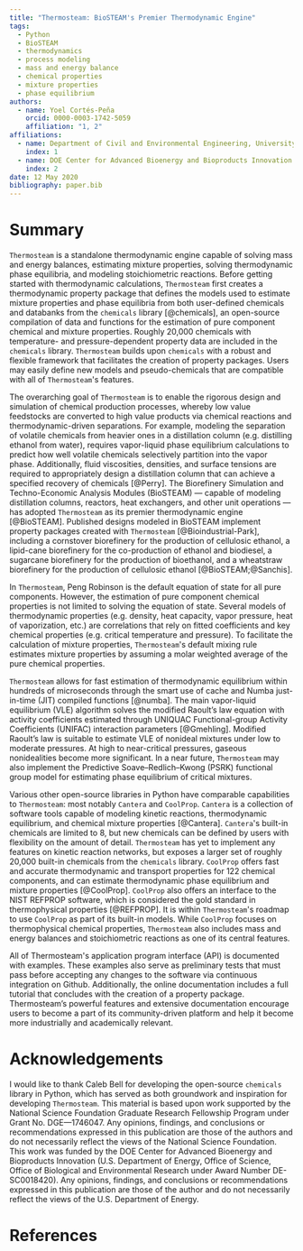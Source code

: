 ```yaml
---
title: "Thermosteam: BioSTEAM's Premier Thermodynamic Engine"
tags:
  - Python
  - BioSTEAM
  - thermodynamics
  - process modeling
  - mass and energy balance
  - chemical properties
  - mixture properties
  - phase equilibrium
authors:
  - name: Yoel Cortés-Peña
    orcid: 0000-0003-1742-5059
    affiliation: "1, 2"
affiliations:
  - name: Department of Civil and Environmental Engineering, University of Illinois at Urbana-Champaign
    index: 1
  - name: DOE Center for Advanced Bioenergy and Bioproducts Innovation (CABBI)
    index: 2
date: 12 May 2020
bibliography: paper.bib
---
```


# Summary

`Thermosteam` is a standalone thermodynamic engine capable of solving mass and 
energy balances, estimating mixture properties, solving thermodynamic phase 
equilibria, and modeling stoichiometric reactions. Before getting started with 
thermodynamic calculations, `Thermosteam` first creates a thermodynamic property 
package that defines the models used to estimate mixture properties and phase 
equilibria from both user-defined chemicals and databanks from the `chemicals` 
library [@chemicals], an open-source compilation of data and functions for the 
estimation of pure component chemical and mixture properties. Roughly 20,000 chemicals 
with temperature- and pressure-dependent property data are included in the 
`chemicals` library. `Thermosteam` builds upon `chemicals` with a robust and 
flexible framework that facilitates the creation of property packages. 
Users may easily define new models and pseudo-chemicals that are compatible with
all of `Thermosteam`'s features. 

The overarching goal of `Thermosteam` is to enable the rigorous design and 
simulation of chemical production processes, whereby low value feedstocks are
converted to high value products via chemical reactions and thermodynamic-driven
separations. For example, modeling the separation of volatile chemicals from 
heavier ones in a distillation column (e.g. distilling ethanol from water),
requires vapor-liquid phase equilibrium calculations to predict how well volatile 
chemicals selectively partition into the vapor phase. Additionally, fluid 
viscosities, densities, and surface tensions are required to appropriately design 
a distillation column that can achieve a specified recovery of chemicals 
[@Perry]. The Biorefinery Simulation and Techno-Economic Analysis 
Modules (BioSTEAM) — capable of modeling distillation columns, reactors,
heat exchangers, and other unit operations — has adopted `Thermosteam` 
as its premier thermodynamic engine [@BioSTEAM]. Published designs modeled in 
BioSTEAM implement property packages created with `Thermosteam` 
[@Bioindustrial-Park], including a cornstover biorefinery for the production of 
cellulosic ethanol, a lipid-cane biorefinery for the co-production of ethanol 
and biodiesel, a sugarcane biorefinery for the production of bioethanol, and a
wheatstraw biorefinery for the production of cellulosic ethanol [@BioSTEAM;@Sanchis].

In `Thermosteam`, Peng Robinson is the default equation of state 
for all pure components. However, the estimation of pure component chemical 
properties is not limited to solving the equation of state. Several models 
of thermodynamic properties (e.g. density, heat capacity, vapor pressure, 
heat of vaporization, etc.) are correlations that rely on fitted coefficients 
and key chemical properties (e.g. critical temperature and pressure). To 
facilitate the calculation of mixture properties, `Thermosteam`'s default 
mixing rule estimates mixture properties by assuming a molar weighted average 
of the pure chemical properties.

`Thermosteam` allows for fast estimation of thermodynamic equilibrium within 
hundreds of microseconds through the smart use of cache and Numba just-in-time 
(JIT) compiled functions [@numba]. The main vapor-liquid equilibrium (VLE) 
algorithm solves the modified Raoult’s law equation with activity coefficients
estimated through UNIQUAC Functional-group Activity Coefficients (UNIFAC) 
interaction parameters [@Gmehling]. Modified Raoult’s law is suitable to 
estimate VLE of nonideal mixtures under low to moderate pressures. At high to 
near-critical pressures, gaseous nonidealities become more significant. In a 
near future, `Thermosteam` may also implement the Predictive Soave–Redlich–Kwong
(PSRK) functional group model for estimating phase equilibrium of critical
mixtures.

Various other open-source libraries in Python have comparable capabilities to
`Thermosteam`: most notably `Cantera` and `CoolProp`. `Cantera` is 
a collection of software tools capable of modeling kinetic reactions,
thermodynamic equilibrium, and chemical mixture properties [@Cantera]. `Cantera`'s 
built-in chemicals are limited to 8, but new chemicals can be defined by users 
with flexibility on the amount of detail. `Thermosteam` has yet to implement any 
features on kinetic reaction networks, but exposes a larger set of roughly 20,000 
built-in chemicals from the `chemicals` library. `CoolProp` offers fast and accurate 
thermodynamic and transport properties for 122 chemical components, and can 
estimate thermodynamic phase equilibrium and mixture properties [@CoolProp].
`CoolProp` also offers an interface to the NIST REFPROP software, which is 
considered the gold standard in thermophysical properties [@REFPROP]. It is 
within `Thermosteam`'s roadmap to use `CoolProp` as part of its built-in
models. While `CoolProp` focuses on thermophysical chemical properties, 
`Thermosteam` also includes mass and energy balances and stoichiometric reactions 
as one of its central features.

All of Thermosteam's application program interface (API) is documented with 
examples. These examples also serve as preliminary tests that must pass before
accepting any changes to the software via continuous integration on Github.
Additionally, the online documentation includes a full tutorial that concludes 
with the creation of a property package. Thermosteam’s powerful features 
and extensive documentation encourage users to become a part of its
community-driven platform and help it become more industrially and academically 
relevant. 

# Acknowledgements

I would like to thank Caleb Bell for developing the open-source `chemicals` library
in Python, which has served as both groundwork and inspiration for developing `Thermosteam`. 
This material is based upon work supported by the National Science Foundation Graduate
Research Fellowship Program under Grant No. DGE—1746047. Any opinions, findings,
and conclusions or recommendations expressed in this publication are those of 
the authors and do not necessarily reflect the views of the National Science
Foundation. This work was funded by the DOE Center for Advanced Bioenergy and 
Bioproducts Innovation (U.S. Department of Energy, Office of Science, Office of 
Biological and Environmental Research under Award Number DE-SC0018420). Any 
opinions, findings, and conclusions or recommendations expressed in this 
publication are those of the author and do not necessarily reflect the views of
the U.S. Department of Energy.

# References